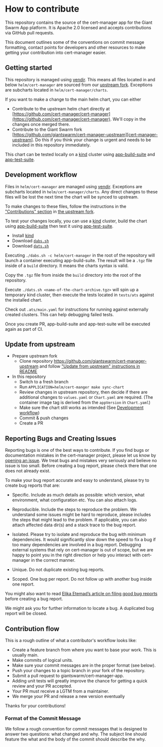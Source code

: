 # How to contribute

This repository contains the source of the cert-manager app for the Giant Swarm App platform.
It is Apache 2.0 licensed and accepts contributions via GitHub pull requests.

This document outlines some of the conventions on commit message formatting, contact points for developers and other resources to make getting your contribution into cert-manager easier.

## Getting started

This repository is managed using [vendir][vendir]. This means all files located in and below `helm/cert-manager` are sourced from our [upstream fork](https://github.com/giantswarm/cert-manager-upstream). Exceptions are subcharts located in `helm/cert-manager/charts`.

If you want to make a change to the main helm chart, you can either

- Contribute to the upstream helm chart directly at [https://github.com/cert-manager/cert-manager](https://github.com/cert-manager/cert-manager). We'll copy in the changes once merged there.
- Contribute to the Giant Swarm fork [https://github.com/giantswarm/cert-manager-upstream][cert-manager-upstream]. Do this if you think your change is urgent and needs to be included in this repository immediately.

This chart can be tested locally on a [kind][kind] cluster using [app-build-suite](https://github.com/giantswarm/app-build-suite) and [app-test-suite](https://github.com/giantswarm/app-test-suite).

## Development workflow

Files in `helm/cert-manager` are managed using [vendir][vendir]. Exceptions are subcharts located in `helm/cert-manager/charts`. Any direct changes to these files will be lost the next time the chart will be synced to upstream.

To make changes to these files, follow the instructions in the ["Contributions" section](https://github.com/giantswarm/cert-manager-upstream#contributions) in [the upstream fork][cert-manager-upstream].

To test your changes locally, you can use a [kind][kind] cluster, build the chart using [app-build-suite][app-build-suite] then test it using [app-test-suite][app-test-suite].

- Install [kind][kind]
- Download [`dabs.sh`](https://github.com/giantswarm/app-build-suite/releases/download/v1.1.4/dabs.sh)
- Download [`dats.sh`](https://github.com/giantswarm/app-test-suite/releases/download/v0.4.1/dats.sh)

Executing `./dabs.sh -c helm/cert-manager` in the root of the repository will launch a container executing app-build-suite. The result will be a `.tgz` file inside of a `build` directory. It means the charts syntax is valid.

Copy the `.tgz` file from inside the `build` directory into the root of the repository.

Execute `./dats.sh <name-of-the-chart-archive.tgz>` will spin up a temporary kind cluster, then execute the tests located in `tests/ats` against the installed chart.

Check out `.ats/main.yaml` for instructions for running against externally created clusters. This can help debugging failed tests.

Once you create PR, app-build-suite and app-test-suite will be executed again as part of CI.

## Update from upstream

- Prepare upstream fork
  - Clone repository https://github.com/giantswarm/cert-manager-upstream and follow ["Update from upstream" instructions in README](https://github.com/giantswarm/cert-manager-upstream#update-from-upstream)
- In this repository
  - Switch to a fresh branch
  - Run `APPLICATION=helm/cert-manger make sync-chart`
  - Review changes in upstream repository, then decide if there are additional changes to `values.yaml` or `Chart.yaml` are required. (The container image tag is derived from the `appVersion` in `Chart.yaml`)
  - Make sure the chart still works as intended (See [Development workflow](#development-workflow))
  - Commit & push changes
  - Create a PR

## Reporting Bugs and Creating Issues

Reporting bugs is one of the best ways to contribute. If you find bugs or documentation mistakes in the cert-manager project, please let us know by [opening an issue](https://github.com/giantswarm/cert-manager-app/issues/new). We treat bugs and mistakes very seriously and believe no issue is too small. Before creating a bug report, please check there that one does not already exist.

To make your bug report accurate and easy to understand, please try to create bug reports that are:

- Specific. Include as much details as possible: which version, what environment, what configuration etc. You can also attach logs.

- Reproducible. Include the steps to reproduce the problem. We understand some issues might be hard to reproduce, please includes the steps that might lead to the problem. If applicable, you can also attach affected data dir(s) and a stack trace to the bug report.

- Isolated. Please try to isolate and reproduce the bug with minimum dependencies. It would significantly slow down the speed to fix a bug if too many dependencies are involved in a bug report. Debugging external systems that rely on cert-manager is out of scope, but we are happy to point you in the right direction or help you interact with cert-manager in the correct manner.

- Unique. Do not duplicate existing bug reports.

- Scoped. One bug per report. Do not follow up with another bug inside one report.

You might also want to read [Elika Etemad’s article on filing good bug reports](http://fantasai.inkedblade.net/style/talks/filing-good-bugs/) before creating a bug report.

We might ask you for further information to locate a bug. A duplicated bug report will be closed.

## Contribution flow

This is a rough outline of what a contributor's workflow looks like:

- Create a feature branch from where you want to base your work. This is usually main.
- Make commits of logical units.
- Make sure your commit messages are in the proper format (see below).
- Push your changes to a topic branch in your fork of the repository.
- Submit a pull request to giantswarm/cert-manager-app.
- Adding unit tests will greatly improve the chance for getting a quick review and your PR accepted.
- Your PR must receive a LGTM from a maintainer.
- We merge your PR and release a new version eventually

Thanks for your contributions!

### Format of the Commit Message

We follow a rough convention for commit messages that is designed to answer two
questions: what changed and why. The subject line should feature the what and
the body of the commit should describe the why.

[vendir]: https://carvel.dev/vendir/
[cert-manager-upstream]: https://github.com/giantswarm/cert-manager-upstream
[kind]: https://kind.sigs.k8s.io/
[app-build-suite]: https://github.com/giantswarm/app-build-suite
[app-test-suite]: https://github.com/giantswarm/app-test-suite
